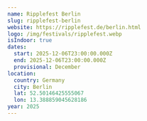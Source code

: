 ```yaml
---
name: Ripplefest Berlin
slug: ripplefest-berlin
website: https://ripplefest.de/berlin.html
logo: /img/festivals/ripplefest.webp
isIndoor: true
dates:
  start: 2025-12-06T23:00:00.000Z
  end: 2025-12-06T23:00:00.000Z
  provisional: December
location:
  country: Germany
  city: Berlin
  lat: 52.50146425555067
  lon: 13.388859045628186
year: 2025
---
```

